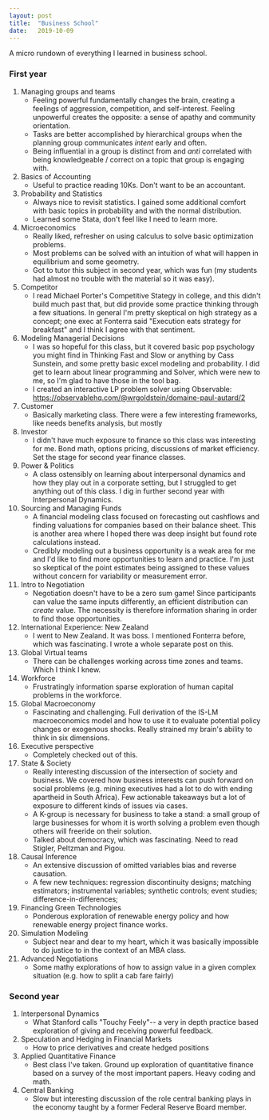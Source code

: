 ```yaml
---
layout: post
title:  "Business School"
date:   2019-10-09
---
```


A micro rundown of everything I learned in business school.

### First year

1. Managing groups and teams
    - Feeling powerful fundamentally changes the brain, creating a feelings of aggression, competition, and self-interest. Feeling unpowerful creates the opposite: a sense of apathy and community orientation.
    - Tasks are better accomplished by hierarchical groups when the planning group communicates _intent_ early and often.
    - Being influential in a group is distinct from and _anti_ correlated with being knowledgeable / correct on a topic that group is engaging with.
2. Basics of Accounting
    - Useful to practice reading 10Ks. Don't want to be an accountant.
3. Probability and Statistics
    - Always nice to revisit statistics. I gained some additional comfort with basic topics in probability and with the normal distribution. 
    - Learned some Stata, don't feel like I need to learn more.
4. Microeconomics
    - Really liked, refresher on using calculus to solve basic optimization problems.
    - Most problems can be solved with an intuition of what will happen in equilibrium and some geometry.
    - Got to tutor this subject in second year, which was fun (my students had almost no trouble with the material so it was easy).
5. Competitor
    - I read Michael Porter's Competitive Stategy in college, and this didn't build much past that, but did provide some practice thinking through a few situations. In general I'm pretty skeptical on high strategy as a concept; one exec at Fonterra said "Execution eats strategy for breakfast" and I think I agree with that sentiment.
6. Modeling Managerial Decisions
    - I was so hopeful for this class, but it covered basic pop psychology you might find in Thinking Fast and Slow or anything by Cass Sunstein, and some pretty basic excel modeling and probability. I did get to learn about linear programming and Solver, which were new to me, so I'm glad to have those in the tool bag.
    - I created an interactive LP problem solver using Observable: https://observablehq.com/@wrgoldstein/domaine-paul-autard/2
7. Customer
    - Basically marketing class. There were a few interesting frameworks, like needs benefits analysis, but mostly 
8. Investor
    - I didn't have much exposure to finance so this class was interesting for me. Bond math, options pricing, discussions of market efficiency. Set the stage for second year finance classes.
9. Power & Politics
    - A class ostensibly on learning about interpersonal dynamics and how they play out in a corporate setting, but I struggled to get anything out of this class. I dig in further second year with Interpersonal Dynamics.
10. Sourcing and Managing Funds
    - A financial modeling class focused on forecasting out cashflows and finding valuations for companies based on their balance sheet. This is another area where I hoped there was deep insight but found rote calculations instead. 
    - Credibly modeling out a business opportunity is a weak area for me and I'd like to find more opportunities to learn and practice. I'm just so skeptical of the point estimates being assigned to these values without concern for variability or measurement error.
11. Intro to Negotiation
    - Negotiation doesn't have to be a zero sum game! Since participants can value the same inputs differently, an efficient distribution can _create_ value. The necessity is therefore information sharing in order to find those opportunities.
12. International Experience: New Zealand
    - I went to New Zealand. It was boss. I mentioned Fonterra before, which was fascinating. I wrote a whole separate post on this.
13. Global Virtual teams
    - There can be challenges working across time zones and teams. Which I think I knew.
14. Workforce
    - Frustratingly information sparse exploration of human capital problems in the workforce. 
15. Global Macroeconomy
    - Fascinating and challenging. Full derivation of the IS-LM macroeconomics model and how to use it to evaluate potential policy changes or exogenous shocks. Really strained my brain's ability to think in six dimensions.
16. Executive perspective
    - Completely checked out of this.
17. State & Society
    - Really interesting discussion of the intersection of society and business. We covered how business interests can push forward on social problems (e.g. mining executives had a lot to do with ending apartheid in South Africa). Few actionable takeaways but a lot of exposure to different kinds of issues via cases.
    - A K-group is necessary for business to take a stand: a small group of large businesses for whom it is worth solving a problem even though others will freeride on their solution.
    - Talked about democracy, which was fascinating. Need to read Stigler, Peltzman and Pigou.
18. Causal Inference
    - An extensive discussion of omitted variables bias and reverse causation. 
    - A few new techniques: regression  discontinuity  designs;  matching estimators; instrumental variables; synthetic    controls; event studies; difference-in-differences;
19. Financing Green Technologies
    - Ponderous exploration of renewable energy policy and how renewable energy project finance works.
20. Simulation Modeling
    - Subject near and dear to my heart, which it was basically impossible to do justice to in the context of an MBA class.
21. Advanced Negotiations
     - Some mathy explorations of how to assign value in a given complex situation (e.g. how to split a cab fare fairly)

### Second year
1. Interpersonal Dynamics
    - What Stanford calls "Touchy Feely"-- a very in depth practice based exploration of giving and receiving powerful feedback.
2. Speculation and Hedging in Financial Markets
    - How to price derivatives and create hedged positions
3. Applied Quantitative Finance
    - Best class I've taken. Ground up exploration of quantitative finance based on a survey of the most important papers. Heavy coding and math.
4. Central Banking
    - Slow but interesting discussion of the role central banking plays in the economy taught by a former Federal Reserve Board member.
